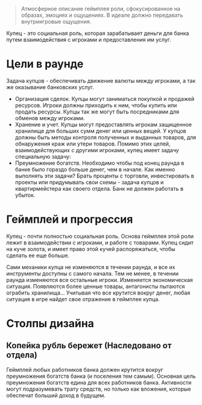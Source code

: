 > Атмосферное описание геймплея роли, сфокусированное на образах, эмоциях и ощущениях. В идеале должно передавать внутриигровые ощущения.

Купец - это социальная роль, которая зарабатывает деньги для банка путем взаимодействия с игроками и предоставления им услуг.

# Цели в раунде
Задача купцов - обеспечивать движение валюты между игроками, а так же оказывание банковских услуг.
- Организация сделок. Купцы могут заниматься покупкой и продажей ресурсов. Игроки должны приходить к ним, чтобы купить или продать ресурсы. Купцы так же могут быть посредниками для обменов между игроками.
- Хранение и учет. Купцы могут предоставлять игрокам защищенное хранилище для больших сумм денег или ценных вещей. У купцов должны быть методы контроля полученных и выданных товаров, для обнаружения краж или утери товаров.
Помимо этих целей, взаимодействующих с другими игроками, купец имеет задачу специальную задачу:
- Преумножение богатств. Необходимо чтобы под конец раунда в банке было гораздо больше денег, чем в начале. Как именно выполнять эти задачи? Брать проценты с торговли, инвестировать в проекты или придумывать свои схемы - задача купцов и квартирмейстера как своего отдела. Банк не должен работать в убыток.

# Геймплей и прогрессия
Купец - почти полностью социальная роль. Основа геймплея этой роли лежит в взаимодействии с игроками, и работе с товарами. Купец сидит на куче золота, и имеет право этой кучей распоряжаться, чтобы сделать ее еще больше. 

Сами механики купца не изменяются в течении раунда, и все их инструменты доступны с самого начала. Тем не менее, в течении раунда изменяются все остальные игроки. Изменяется экономическая ситуация. Появляются более ценные товары, антагонисты пытаются ограбить хранилища... Учитывая что все крутится вокруг денег, любая ситуация в игре найдет свое отражение в геймплее купца.

# Столпы дизайна

## Копейка рубль бережет (Наследовано от отдела)
Геймплей любых работников банка должен крутится вокруг преумножения богатств банка (и поселения тем самым). Основная цель преумножения богатств едина для всех работников банка. Активности могут подразумевать трату средств, но только как вложения, которые обеспечат больший доход в будущем.

